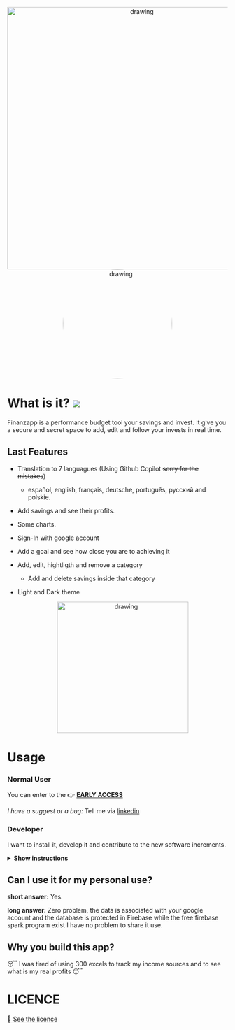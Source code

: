    <p align="center">
  <a href="http://finanzas.vercel.app/" target="_blank" >
 <img src="https://github.com/Alci6/finanzas/blob/7ace4e29bbeb450e4452f512fe1b6ba299fda9b4/readme-attached/Banner_grey.png" alt="drawing" width="600px"/>
 <img src="https://github.com/Alci6/finanzas/blob/532daf71142c61ed83ea8c10509fee247490b3c9/public/favicon/android-chrome-512x512.png" alt="drawing" width="250px" style="border-radius:50%" />
  </a>
  </p>

# What is it? [<img src="https://img.shields.io/badge/early-access-red">](https://finanzas.vercel.app/)
Finanzapp is a performance budget tool your savings and invest. It give you a secure and secret space to add, edit and follow your invests in real time. 


## Last Features

* Translation to 7 languagues (Using Github Copilot ~~sorry for the mistakes~~)
  * español, english, français, deutsche, português, русский and polskie.
* Add savings and see their profits.
* Some charts.
* Sign-In with google account
* Add a goal and see how close you are to achieving it
* Add, edit, hightligth and remove a category
  * Add and delete savings inside that category 
* Light and Dark theme


  <p align="center">
    <img src="https://github.com/Alci6/finanzas/blob/218779b64cfd156584798b2e2e7a0cae6de38fa0/readme-attached/finanz.gif" alt="drawing" width="300px"/>
</p>

# Usage

### Normal User
You can enter to the 👉 [ **EARLY ACCESS**](https://finanzas.vercel.app/)

*I have a suggest or a bug:*
Tell me via [linkedin](https://es.linkedin.com/in/alcibiadesc) 

### Developer
I want to install it, develop it and contribute to the new software increments.

<details><summary><b>Show instructions</b></summary>
1. Clone the repo:
  

```
$ git clone https://github.com/Alci6/finanzas.git
```
  
2. Install Dependecies
```
$ cd finanzas
$ npm install
```

3. Start the localhost
```
$ npm run start
```
  
4. Start the unit test batery (optional)
```
$ npm run test:watch
```
  
</details>


## Can I use it for my personal use?

**short answer:** Yes.

**long answer:** Zero problem, the data is associated with your google account and the database is protected in Firebase while the free firebase spark program exist I have no problem to share it use.

## Why you build this app?
😴 I was tired of using 300 excels to track my income sources and to see what is my real profits 😴

# LICENCE
[📕 See the licence](https://github.com/Alci6/finanzas/blob/88631d231ac2a8f42bccfa5b254867a469afeafb/LICENSE)
 

